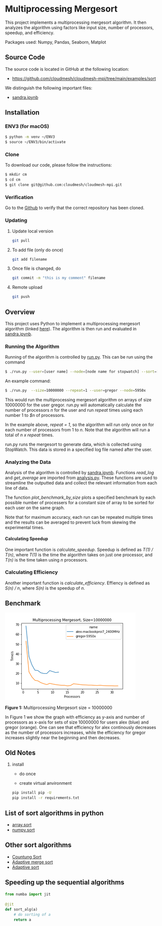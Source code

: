 # Multiprocessing Mergesort

This project implements a multiprocessing mergesort algorithm. It then analyzes the algorithm using 
factors like input size, number of processors, speedup, and efficiency.

Packages used: Numpy, Pandas, Seaborn, Matplot

## Source Code

The source code is located in GitHub at the following location:

* <https://github.com/cloudmesh/cloudmesh-mpi/tree/main/examples/sort>

We distinguish the following important files:

* [sandra.ipynb](https://github.com/cloudmesh/cloudmesh-mpi/blob/main/examples/sort/sandra.ipynb)
  

## Installation

### ENV3 (for macOS)
```bash
$ python -m venv ~/ENV3
$ source ~/ENV3/bin/activate
```

### Clone

To download our code, please follow the instructions:

```bash
$ mkdir cm
$ cd cm
$ git clone git@github.com:cloudmesh/cloudmesh-mpi.git
```

### Verification

Go to the [Github](https://github.com/cloudmesh/cloudmesh-mpi) to verify that the correct repository has been cloned. 

### Updating

1. Update local version

   ```bash
   git pull
   ```

2. To add file (only do once)

   ```bash
   git add filename
   ```

3. Once file is changed, do

   ```bash
   git commit -m "this is my comment" filename
   ```

4. Remote upload

   ```bash
   git push
   ```



## Overview

This project uses Python to implement a multiprocessing mergesort algorithm (linked [here](https://github.com/cloudmesh/cloudmesh-mpi/blob/main/examples/sort/multiprocessing_mergesort.py)). The algorithm is then run and evaluated in [sandra.ipynb](https://github.com/cloudmesh/cloudmesh-mpi/blob/main/examples/sort/sandra.ipynb). 

### Running the Algorithm

Running of the algorithm is controlled by [run.py](https://github.com/cloudmesh/cloudmesh-mpi/blob/main/examples/sort/run.py). This can be run using the command
```bash
$ ./run.py --user=[user name] --node=[node name for stopwatch] --sort=[sort algorithm]
```

An example command:
```bash
$ ./run.py  --size=10000000 --repeat=1 --user=gregor --node=5950x
```

This would run the multiprocessing mergesort algorithm on arrays of size 10000000 for the user gregor. run.py will automatically calculate the number of processors _n_ for the user and run _repeat_ times using each number 1 to _$n_ of processors. 

In the example above, _repeat = 1_, so the algorithm will run only once on for each number of processors from 1 to _n_. Note that the algorithm will run a total of _n x repeat_ times. 

run.py runs the mergesort to generate data, which is collected using StopWatch. This data is stored in a specified log file named after the user. 

### Analyzing the Data

Analysis of the algorithm is controlled by [sandra.ipynb](https://github.com/cloudmesh/cloudmesh-mpi/blob/main/examples/sort/sandra.ipynb). Functions _read_log_ and _get_average_ are imported from [analysis.py](https://github.com/cloudmesh/cloudmesh-mpi/blob/main/examples/sort/analysis.py). These functions are used to streamline the outputted data and collect the relevant information from each line of data. 

The function _plot_benchmark_by_size_ plots a specified benchmark by each possible number of processers for a constant size of array to be sorted for each user on the same graph. 

Note that for maximum accuracy, each run can be repeated multiple times and the results can be averaged to prevent luck from skewing the experimental times. 

#### Calculating Speedup

One important function is _calculate_speedup_. Speedup is defined as _T(1) / T(n)_, where _T(1)_ is the time the algorithm takes on just one processor, and _T(n)_ is the time taken using _n_ processors. 

### Calculating Efficiency

Another important function is _calculate_efficiency_. Effiency is defined as _S(n) / n_, where _S(n)_ is the speedup of _n_. 

## Benchmark

![multiprocessing mergesort size = 10000000](images/by-size-10000000-multiprocessing_mergesort-alex-gregor.png)

**Figure 1:** Multiprocessing Mergesort size = 10000000

In Figure 1 we show the graph with efficiency as y-axis and number of processors as x-axis for sets of size 10000000 for users alex (blue) and gregor (orange). One can see that efficiency for alex continously decreases as the number of processors increases, while the efficiency for gregor increases slightly near the beginning and then decreases. 


## Old Notes

1. install

    - do once

    - create virtual anvironment

   ```bash
   pip install pip -U
   pip install -r requirements.txt
   ```


## List of sort algorithms in python

* [array.sort](https://docs.python.org/3/howto/sorting.html)
* [numpy.sort](https://numpy.org/doc/stable/reference/generated/numpy.sort.html)

## Other sort algorithms

* [Countung Sort](https://en.wikipedia.org/wiki/Counting_sort)
* [Adaptive merge sort](https://www.tutorialspoint.com/adaptive-merging-and-sorting-in-data-structure)
* [Adaptive sort](https://en.wikipedia.org/wiki/Adaptive_sort)

## Speeding up the sequential algorithms

```python
from numba import jit

@jit
def sort_alg(a)
	# do sorting of a
	return a
```
